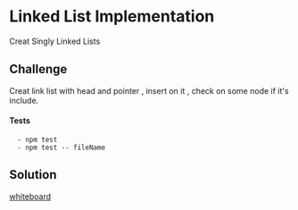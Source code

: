 #  Linked List Implementation
 Creat Singly Linked Lists

## Challenge
  Creat link list with head and pointer , insert on it , check on some node if it's include.


#### Tests

      - npm test
      - npm test -- fileName
       
## Solution

[whiteboard](https://github.com/Balqees-401-advanced-javascript/data-structures-and-algorithms/blob/master/assets/linkedList.png)
